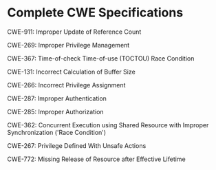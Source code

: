 

# Complete CWE Specifications

CWE-911: Improper Update of Reference Count

CWE-269: Improper Privilege Management

CWE-367: Time-of-check Time-of-use (TOCTOU) Race Condition

CWE-131: Incorrect Calculation of Buffer Size

CWE-266: Incorrect Privilege Assignment

CWE-287: Improper Authentication

CWE-285: Improper Authorization

CWE-362: Concurrent Execution using Shared Resource with Improper Synchronization ('Race Condition')

CWE-267: Privilege Defined With Unsafe Actions

CWE-772: Missing Release of Resource after Effective Lifetime